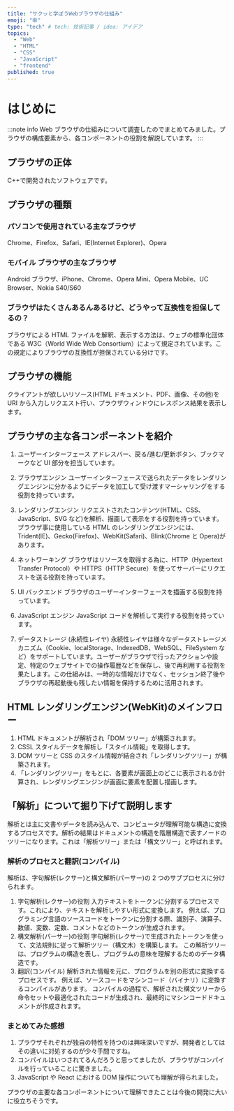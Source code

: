 ```yaml
---
title: "サクッと学ぼうWebブラウザの仕組み"
emoji: "🕸"
type: "tech" # tech: 技術記事 / idea: アイデア
topics:
  - "Web"
  - "HTML"
  - "CSS"
  - "JavaScript"
  - "frontend"
published: true
---
```


# はじめに

:::note info
Web ブラウザの仕組みについて調査したのでまとめてみました。プラウザの構成要素から、各コンポーネントの役割を解説しています。
:::

## プラウザの正体

C++で開発されたソフトウェアです。

## プラウザの種類

### パソコンで使用されている主なブラウザ

Chrome、Firefox、Safari、IE(Internet Explorer)、Opera

### モバイル ブラウザの主なブラウザ

Android ブラウザ、iPhone、Chrome、Opera Mini、Opera Mobile、UC Browser、Nokia S40/S60

### ブラウザはたくさんあるんあるけど、どうやって互換性を担保してるの？

ブラウザによる HTML ファイルを解釈、表示する方法は、ウェブの標準化団体である W3C（World Wide Web Consortium）によって規定されています。この規定によりブラウザの互換性が担保されている分けです。

## プラウザの機能

クライアントが欲しいリソース(HTML ドキュメント、PDF、画像、その他)を URI から入力しリクエスト行い、プラウザウィンドウにレスポンス結果を表示します。

## プラウザの主な各コンポーネントを紹介

1. ユーザーインターフェース
   アドレスバー、戻る/進む/更新ボタン、ブックマークなど UI 部分を担当しています。

2. ブラウザエンジン
   ユーザーインターフェースで送られたデータをレンダリングエンジンに分かるようにデータを加工して受け渡すマーシャリングをする役割を持っています。

3. レンダリングエンジン
   リクエストされたコンテンツ(HTML、CSS、JavaScript、SVG など)を解析、描画して表示をする役割を持っています。プラウザ事に使用している HTML のレンダリングエンジンには、Trident(IE)、Gecko(Firefox)、WebKit(Safari)、Blink(Chrome と Opera)があります。

4. ネットワーキング
   ブラウザはリソースを取得する為に、HTTP（Hypertext Transfer Protocol）や HTTPS（HTTP Secure）を使ってサーバーにリクエストを送る役割を持っています。

5. UI バックエンド
   ブラウザのユーザーインターフェースを描画する役割を持っています。

6. JavaScript エンジン
   JavaScript コードを解析して実行する役割を持っています。

7. データストレージ (永続性レイヤ)
   永続性レイヤは様々なデータストレージメカニズム（Cookie、localStorage、IndexedDB、WebSQL、FileSystem など）をサポートしています。ユーザーがブラウザで行ったアクションや設定、特定のウェブサイトでの操作履歴などを保存し、後で再利用する役割を果たします。この仕組みは、一時的な情報だけでなく、セッション終了後やブラウザの再起動後も残したい情報を保持するために活用されます。

## HTML レンダリングエンジン(WebKit)のメインフロー

1. HTML ドキュメントが解析され「DOM ツリー」が構築されます。
2. CSSL スタイルデータを解析し「スタイル情報」を取得します。
3. DOM ツリーと CSS のスタイル情報が結合され「レンダリングツリー」が構築されます。
4. 「レンダリングツリー」をもとに、各要素が画面上のどこに表示されるか計算され、レンダリングエンジンが画面に要素を配置し描画します。

## 「解析」について掘り下げて説明します

解析とは主に文書やデータを読み込んで、コンピュータが理解可能な構造に変換するプロセスです。解析の結果はドキュメントの構造を階層構造で表すノードのツリーになります。これは「解析ツリー」または「構文ツリー」と呼ばれます。

### 解析のプロセスと翻訳(コンパイル)

解析は、字句解析(レクサー)と構文解析(パーサー)の 2 つのサブプロセスに分けられます。

1. 字句解析(レクサー)の役割
   入力テキストをトークンに分割するプロセスです。これにより、テキストを解析しやすい形式に変換します。
   例えば、プログラミング言語のソースコードをトークンに分割する際、識別子、演算子、数値、変数、定数、コメントなどのトークンが生成されます。
2. 構文解析(パーサー)の役割
   字句解析(レクサー)で生成されたトークンを使って、文法規則に従って解析ツリー（構文木）を構築します。
   この解析ツリーは、プログラムの構造を表し、プログラムの意味を理解するためのデータ構造です。
3. 翻訳(コンパイル)
   解析された情報を元に、プログラムを別の形式に変換するプロセスです。
   例えば、ソースコードをマシンコード（バイナリ）に変換するコンパイルがあります。
   コンパイルの過程で、解析された構文ツリーから命令セットや最適化されたコードが生成され、最終的にマシンコードドキュメントが作成されます。

### まとめてみた感想

1. プラウザそれぞれが独自の特性を持つのは興味深いですが、開発者としてはその違いに対処するのが少々手間ですね。
2. コンパイルはいつされてるんだろうと思ってましたが、プラウザがコンパイルを行っていることに驚きました。
3. JavaScript や React における DOM 操作についても理解が得られました。

プラウザの主要な各コンポーネントについて理解できたことは今後の開発に大いに役立ちそうです。
